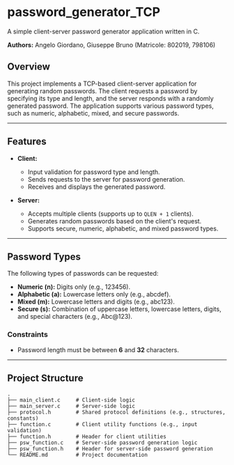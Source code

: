# password_generator_TCP
A simple client-server password generator application written in C.

**Authors:** Angelo Giordano, Giuseppe Bruno (Matricole: 802019, 798106)

## Overview
This project implements a TCP-based client-server application for generating random passwords. The client requests a password by specifying its type and length, and the server responds with a randomly generated password. The application supports various password types, such as numeric, alphabetic, mixed, and secure passwords.

---

## Features
- **Client:** 
  - Input validation for password type and length.
  - Sends requests to the server for password generation.
  - Receives and displays the generated password.

- **Server:** 
  - Accepts multiple clients (supports up to `QLEN + 1` clients).
  - Generates random passwords based on the client's request.
  - Supports secure, numeric, alphabetic, and mixed password types.

---

## Password Types
The following types of passwords can be requested:
- **Numeric (n):** Digits only (e.g., 123456).
- **Alphabetic (a):** Lowercase letters only (e.g., abcdef).
- **Mixed (m):** Lowercase letters and digits (e.g., abc123).
- **Secure (s):** Combination of uppercase letters, lowercase letters, digits, and special characters (e.g., Abc@123).

### Constraints
- Password length must be between **6** and **32** characters.

---

## Project Structure
```plaintext
.
├── main_client.c     # Client-side logic
├── main_server.c     # Server-side logic
├── protocol.h        # Shared protocol definitions (e.g., structures, constants)
├── function.c        # Client utility functions (e.g., input validation)
├── function.h        # Header for client utilities
├── psw_function.c    # Server-side password generation logic
├── psw_function.h    # Header for server-side password generation
└── README.md         # Project documentation
```
